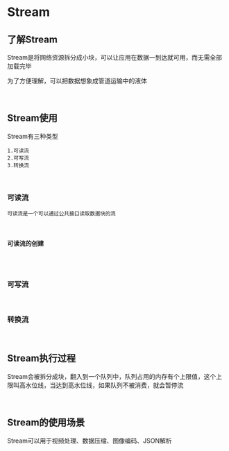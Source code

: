 # Stream

## 了解Stream

Stream是将网络资源拆分成小块，可以让应用在数据一到达就可用，而无需全部加载完毕

为了方便理解，可以把数据想象成管道运输中的液体


<br/>

## Stream使用

Stream有三种类型

    1.可读流
    2.可写流
    3.转换流

<br/>

### 可读流

    可读流是一个可以通过公共接口读取数据块的流

<br/>

#### 可读流的创建

```javascript

```

<br/>

### 可写流

<br/>

### 转换流

<br/>

## Stream执行过程

Stream会被拆分成块，翻入到一个队列中，队列占用的内存有个上限值，这个上限叫高水位线，当达到高水位线，如果队列不被消费，就会暂停流

<br/>

## Stream的使用场景

Stream可以用于视频处理、数据压缩、图像编码、JSON解析